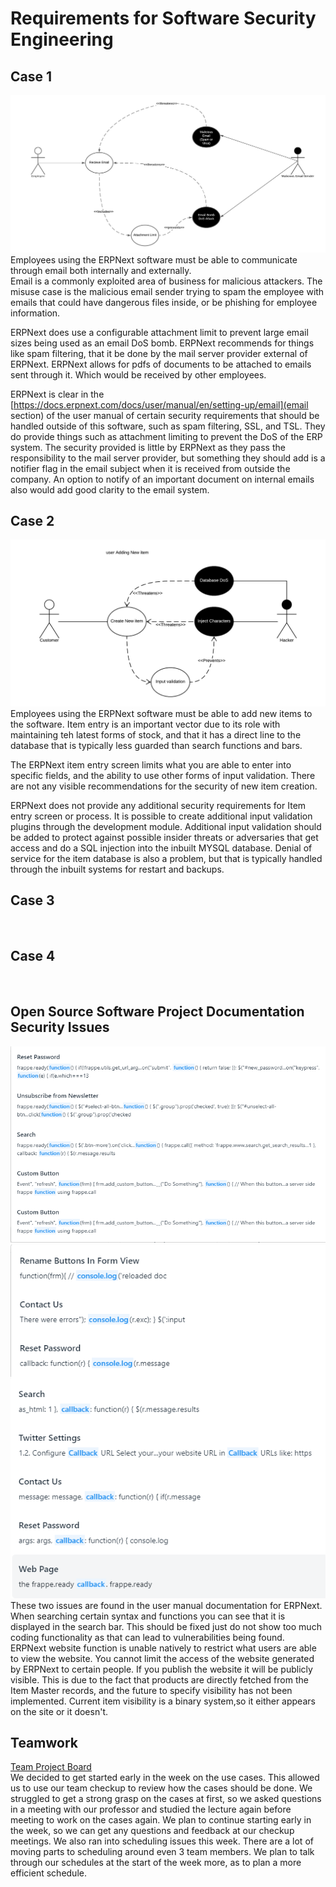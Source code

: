 # Requirements for Software Security Engineering
## Case 1
![](https://github.com/eeiler/Team-8-ERPNext/blob/master/Requirements%20for%20SSE/Email%20Rec%20Case.png)  
Employees using the ERPNext software must be able to communicate through email both internally and externally.  
Email is a commonly exploited area of business for malicious attackers. The misuse case is the malicious email sender trying to spam the employee with emails that could have dangerous files inside, or be phishing for employee information.

ERPNext does use a configurable attachment limit to prevent large email sizes being used as an email DoS bomb.
ERPNext recommends for things like spam filtering, that it be done by the mail server provider external of ERPNext.
ERPNext allows for pdfs of documents to be attached to emails sent through it. Which would be received by other employees.

ERPNext is clear in the [https://docs.erpnext.com/docs/user/manual/en/setting-up/email](email section) of the user manual of certain security requirements that should be handled outside of this software, such as spam filtering, SSL, and TSL. They do provide things such as attachment limiting to prevent the DoS of the ERP system.
The security provided is little by ERPNext as they pass the responsibility to the mail server provider, but something they should add is a notifier flag in the email subject when it is received from outside the company. An option to notify of an important document on internal emails also would add good clarity to the email system.
## Case 2
![](https://github.com/eeiler/Team-8-ERPNext/blob/master/Requirements%20for%20SSE/New%20item%20use%20case.png)  
Employees using the ERPNext software must be able to add new items to the software.
Item entry is an important vector due to its role with maintaining teh latest forms of stock, and that it has a direct line to the database that is typically less guarded than search functions and bars.

The ERPNext item entry screen limits what you are able to enter into specific fields, and the ability to use other forms of input validation.
There are not any visible recommendations for the security of new item creation.

ERPNext does not provide any additional security requirements for Item entry screen or process. It is possible to create additional input validation plugins through the development module. Additional input validation should be added to protect against possible insider threats or adversaries that get access and do a SQL injection into the inbuilt MYSQL database. Denial of service for the item database is also a problem, but that is typically handled through the inbuilt systems for restart and backups. 
## Case 3
![]()  

## Case 4 
![]()  

## Open Source Software Project Documentation Security Issues
![](https://github.com/eeiler/Team-8-ERPNext/blob/master/Requirements%20for%20SSE/Doc%20search%20issue.png)
![](https://github.com/eeiler/Team-8-ERPNext/blob/master/Requirements%20for%20SSE/Doc%20search%20issue%202.png)  
These two issues are found in the user manual documentation for ERPNext. When searching certain syntax and functions you can see that it is displayed in the search bar. This should be fixed just do not show too much coding functionality as that can lead to vulnerabilities being found.  
ERPNext website function is unable natively to restrict what users are able to view the website. You cannot limit the access of the website generated by ERPNext to certain people. If you publish the website it will be publicly visible. This is due to the fact that products are directly fetched from the Item Master records, and the future to specify visibility has not been implemented. Current item visibility is a binary system,so it either appears on the site or it doesn't.
## Teamwork
[Team Project Board](https://github.com/eeiler/Team-8-ERPNext/projects/1)  
We decided to get started early in the week on the use cases. This allowed us to use our team checkup to review how the cases should be done. We struggled to get a strong grasp on the cases at first, so we asked questions in a meeting with our professor and studied the lecture again before meeting to work on the cases again. We plan to continue starting early in the week, so we can get any questions and feedback at our checkup meetings. We also ran into scheduling issues this week. There are a lot of moving parts to scheduling around even 3 team members. We plan to talk through our schedules at the start of the week more, as to plan a more efficient schedule.
